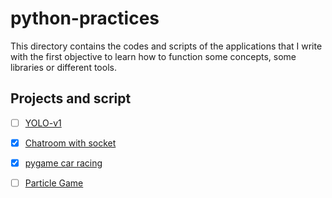 # python-practices

This directory contains the codes and scripts of the applications that I write with the first objective to learn how to function some concepts, some libraries or different tools.

## Projects and script

- [ ] [YOLO-v1](./yolo/)

- [x] [Chatroom with socket](./chatroom/)

- [x] [pygame car racing](./car-racing-game/)

- [ ] [Particle Game](./particle-game/)